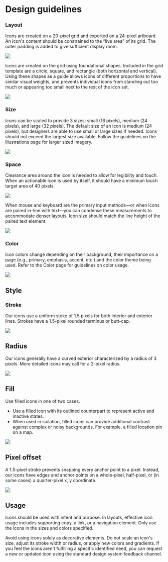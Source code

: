 # Design guidelines

### Layout

Icons are created on a 20-pixel grid and exported on a 24-pixel artboard. An icon's content should be constrained to the “live area” of its grid. The outer padding is added to give sufficient display room.

![](/images/content//iconsDesign/icons_grid_new.png)

Icons are created on the grid using foundational shapes. Included in the grid template are a circle, square, and rectangle (both horizontal and vertical). Using these shapes as a guide allows icons of different proportions to have similar visual weights, and prevents individual icons from standing out too much or appearing too small next to the rest of the icon set.

![](/images/content//iconsDesign/icons_shapes.png)

### Size
Icons can be scaled to provide 3 sizes: small (16 pixels), medium (24 pixels), and large (32 pixels). The default size of an icon is medium (24 pixels), but designers are able to use small or large sizes if needed. Icons should not exceed the largest size available.  Follow the guidelines on the Illustrations page for larger sized imagery.

![](/images/content//iconsDesign/icons_sizes.png)

### Space

Clearance area around the icon is needed to allow for legibility and touch. When an actionable icon is used by itself, it should have a minimum touch target area of 40 pixels.

![](/images/content//iconsDesign/icons_clearance.png)

When mouse and keyboard are the primary input methods—or when icons are paired in-line with text—you can condense these measurements to accommodate denser layouts. Icon size should match the line height of the paired text element.

![](/images/content//iconsDesign/icons_pairing.png)

### Color

Icon colors change depending on their background, their importance on a page (e.g., primary, emphasis, accent, etc.) and the color theme being used. Refer to the Color page for guidelines on color usage.

![](/images/content//iconsDesign/icons_color.png)


## Style

### Stroke

Our icons use a uniform stoke of 1.5 pixels for both interior and exterior lines.  Strokes have a 1.5-pixel rounded terminus or butt-cap.

![](/images/content//iconsDesign/Icons_Stroke.jpg)

## Radius

Our icons generally have a curved exterior characterized by a radius of 3 pixels. More detailed icons may call for a 2-pixel radius.

![](/images/content//iconsDesign/Icons_corners.jpg)

## Fill

Use filled icons in one of two cases.

* Use a filled icon with its outlined counterpart to represent active and inactive states.
* When used in isolation, filled icons can provide additional contrast against complex or noisy backgrounds. For example, a filled location pin on a map.

![](/images/content//iconsDesign/Icons_FilledUnfilled.jpg)

## Pixel offset
A 1.5-pixel stroke prevents snapping every anchor point to a pixel. Instead, our icons have edges and anchor points on a whole-pixel, half-pixel, or (in some cases) a quarter-pixel x, y coordinate.

![](/images/content//iconsDesign/icons_pixelalignment.png)

## Usage

Icons should be used with intent and purpose. In layouts, effective icon usage includes supporting copy, a link, or a navigation element. Only use the icons in the sizes and colors specified.

Avoid using icons solely as decorative elements. Do not scale an icon's size, adjust its stroke width or radius, or apply new colors and gradients. If you feel the icons aren't fulfilling a specific identified need, you can request a new or updated icon using the standard design system feedback channel.
